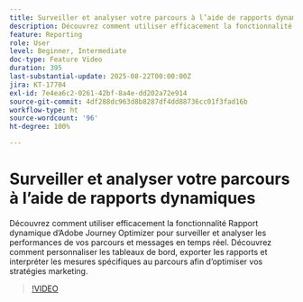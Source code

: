 ```yaml
---
title: Surveiller et analyser votre parcours à l’aide de rapports dynamiques
description: Découvrez comment utiliser efficacement la fonctionnalité Rapport dynamique d’Adobe Journey Optimizer pour surveiller et analyser les performances de vos parcours et messages en temps réel. Découvrez comment personnaliser les tableaux de bord, exporter les rapports et interpréter les mesures spécifiques au parcours afin d’optimiser vos stratégies marketing.
feature: Reporting
role: User
level: Beginner, Intermediate
doc-type: Feature Video
duration: 395
last-substantial-update: 2025-08-22T00:00:00Z
jira: KT-17704
exl-id: 7e4ea6c2-0261-42bf-8a4e-dd202a72e914
source-git-commit: 4df288dc963d8b8287df4dd88736cc01f3fad16b
workflow-type: ht
source-wordcount: '96'
ht-degree: 100%

---
```


# Surveiller et analyser votre parcours à l’aide de rapports dynamiques

Découvrez comment utiliser efficacement la fonctionnalité Rapport dynamique d’Adobe Journey Optimizer pour surveiller et analyser les performances de vos parcours et messages en temps réel. Découvrez comment personnaliser les tableaux de bord, exporter les rapports et interpréter les mesures spécifiques au parcours afin d’optimiser vos stratégies marketing.

>[!VIDEO](https://video.tv.adobe.com/v/3470709/?learn=on&enablevpops)
